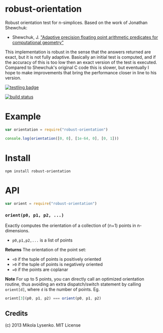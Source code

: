 robust-orientation
==================
Robust orientation test for n-simplices.  Based on the work of Jonathan Shewchuk:

* Shewchuk, J.  ["Adaptive precision floating point arithmetic predicates for computational geometry"](http://www.cs.cmu.edu/~quake/robust.html)

This implementation is robust in the sense that the answers returned are exact, but it is not fully adaptive.  Basically an initial test is computed, and if the accuracy of this is too low then an exact version of the test is executed.  Compared to Shewchuk's original C code this is slower, but eventually I hope to make improvements that bring the performance closer in line to his version.

[![testling badge](https://ci.testling.com/mikolalysenko/robust-orientation.png)](https://ci.testling.com/mikolalysenko/robust-orientation)

[![build status](https://secure.travis-ci.org/mikolalysenko/robust-orientation.png)](http://travis-ci.org/mikolalysenko/robust-orientation)

# Example

```javascript
var orientation = require("robust-orientation")

console.log(orientation([0, 0], [1e-64, 0], [0, 1]))
```

# Install

```
npm install robust-orientation
```

# API

```javascript
var orient = require("robust-orientation")
```

### `orient(p0, p1, p2, ...)`
Exactly computes the orientation of a collection of (n+1) points in n-dimensions.

* `p0,p1,p2,...` is a list of points

**Returns** The orientation of the point set:
* `<0` if the tuple of points is positively oriented
* `>0` if the tuple of points is negatively oriented
* `=0` if the points are coplanar

**Note** For up to 5 points, you can directly call an optimized orientation routine, thus avoiding an extra dispatch/switch statement by calling `orient[d]`, where `d` is the number of points.  Eg.

```javascript
orient[3](p0, p1, p2) === orient(p0, p1, p2)
```

## Credits
(c) 2013 Mikola Lysenko. MIT License